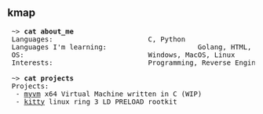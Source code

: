 ## kmap
<pre>
 ~> <strong>cat about_me</strong>
 Languages:      				  C, Python
 Languages I'm learning: 	                  Golang, HTML, CSS, JS, x64 ASM
 OS:           					  Windows, MacOS, Linux
 Interests:				          Programming, Reverse Engineering, IoT

 ~> <strong>cat projects</strong>
 Projects:
  - <a href="https://github.com/kmap0/myvm">myvm</a> x64 Virtual Machine written in C (WIP)
  - <a href="https://github.com/kmap0/kitty">kitty</a> linux ring 3 LD_PRELOAD rootkit
</pre>
